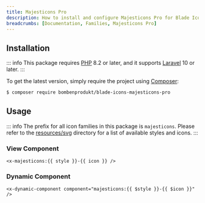 ```yaml
---
title: Majesticons Pro
description: How to install and configure Majesticons Pro for Blade Icons.
breadcrumbs: [Documentation, Families, Majesticons Pro]
---
```


## Installation

::: info
This package requires [PHP](https://www.php.net/) 8.2 or later, and it supports [Laravel](https://laravel.com/) 10 or later.
:::

To get the latest version, simply require the project using [Composer](https://getcomposer.org/):

```bash
$ composer require bombenprodukt/blade-icons-majesticons-pro
```

## Usage

::: info
The prefix for all icon families in this package is `majesticons`. Please refer to the [resources/svg](https://github.com/BombenProdukt/blade-icons-majesticons-pro/tree/main/resources/svg) directory for a list of available styles and icons.
:::

### View Component

```blade
<x-majesticons:{{ style }}-{{ icon }} />
```

### Dynamic Component

```blade
<x-dynamic-component component="majesticons:{{ $style }}-{{ $icon }}" />
```
